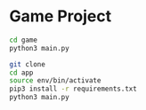 # Game Project

```sh
cd game
python3 main.py
```

```sh
git clone
cd app
source env/bin/activate
pip3 install -r requirements.txt
python3 main.py

```